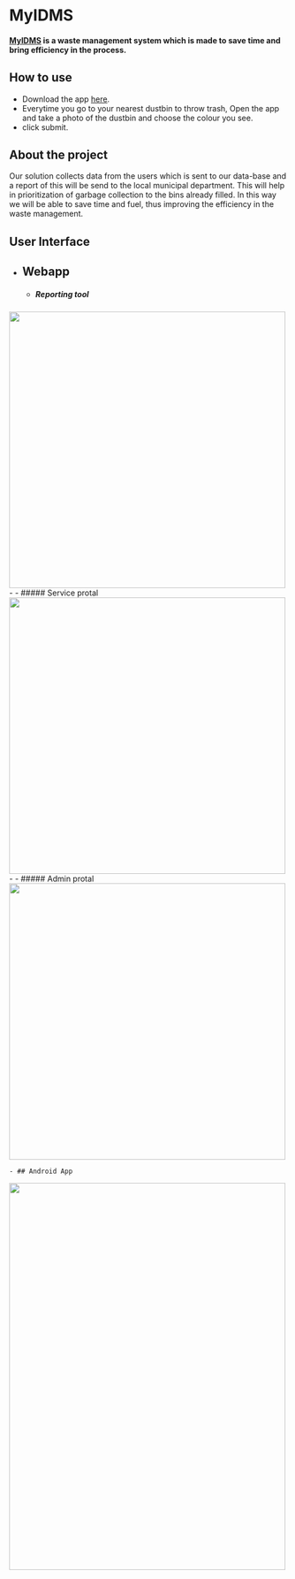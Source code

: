 # MyIDMS 


#### [MyIDMS](https://share.streamlit.io/abhinandanroul/myidms/main/Test/dustbin3.py) is a waste management system which is made to save time and bring efficiency in the process. 


## How to use

- Download the app [here](https://drive.google.com/file/d/1jV6gVDcEgWrXUAYXVJDQt3wrfp2GJHxS/view?usp=sharing). 
- Everytime you go to your nearest dustbin to throw trash, Open the app and take a photo of the dustbin and choose the colour you see.
- click submit.


## About the project
Our solution collects data from the users which is sent to our data-base and a report of this will be send to the local municipal department. This will help in prioritization of garbage collection to the bins already filled.
In this way we will be able to save time and fuel, thus improving the efficiency in the waste management.

## User Interface

- ## Webapp
 
  -  #####  Reporting tool

 <img src="https://i.imgur.com/FSanyZa.png" width="500">
-
 - #####  Service protal

<img src="https://i.imgur.com/6dwXlAL.jpg" width="500">
- 
 - ##### Admin protal
 
<img src="https://i.imgur.com/4VXnttH.png" width="500">

    - ## Android App
 
<img src="https://i.imgur.com/9K2kAjD.jpg" width="500" height="700">